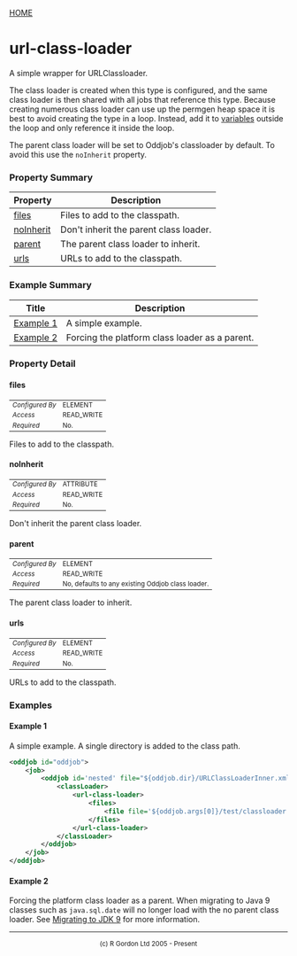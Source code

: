[HOME](../../../README.md)
# url-class-loader

A simple wrapper for URLClassloader.


The class loader is created when this type is configured, and the same
class loader is then shared with all jobs that reference this type.
Because creating numerous class loader can use up the permgen heap space
it is best to avoid creating the type in a loop. Instead, add it to
[variables](../../../org/oddjob/values/VariablesJob.md) outside the loop and only reference it inside the
loop.


The parent class loader will be set to Oddjob's classloader by default. To avoid this use the `noInherit`
property.



### Property Summary

| Property | Description |
| -------- | ----------- |
| [files](#propertyfiles) | Files to add to the classpath. | 
| [noInherit](#propertynoinherit) | Don't inherit the parent class loader. | 
| [parent](#propertyparent) | The parent class loader to inherit. | 
| [urls](#propertyurls) | URLs to add to the classpath. | 


### Example Summary

| Title | Description |
| ----- | ----------- |
| [Example 1](#example1) | A simple example. |
| [Example 2](#example2) | Forcing the platform class loader as a parent. |


### Property Detail
#### files <a name="propertyfiles"></a>

<table style='font-size:smaller'>
      <tr><td><i>Configured By</i></td><td>ELEMENT</td></tr>
      <tr><td><i>Access</i></td><td>READ_WRITE</td></tr>
      <tr><td><i>Required</i></td><td>No.</td></tr>
</table>

Files to add to the classpath.

#### noInherit <a name="propertynoinherit"></a>

<table style='font-size:smaller'>
      <tr><td><i>Configured By</i></td><td>ATTRIBUTE</td></tr>
      <tr><td><i>Access</i></td><td>READ_WRITE</td></tr>
      <tr><td><i>Required</i></td><td>No.</td></tr>
</table>

Don't inherit the parent class loader.

#### parent <a name="propertyparent"></a>

<table style='font-size:smaller'>
      <tr><td><i>Configured By</i></td><td>ELEMENT</td></tr>
      <tr><td><i>Access</i></td><td>READ_WRITE</td></tr>
      <tr><td><i>Required</i></td><td>No, defaults to any existing Oddjob 
 class loader.</td></tr>
</table>

The parent class loader to inherit.

#### urls <a name="propertyurls"></a>

<table style='font-size:smaller'>
      <tr><td><i>Configured By</i></td><td>ELEMENT</td></tr>
      <tr><td><i>Access</i></td><td>READ_WRITE</td></tr>
      <tr><td><i>Required</i></td><td>No.</td></tr>
</table>

URLs to add to the classpath.


### Examples
#### Example 1 <a name="example1"></a>

A simple example. A single directory is added to the class path.


```xml
<oddjob id="oddjob">
    <job>
        <oddjob id='nested' file="${oddjob.dir}/URLClassLoaderInner.xml">
            <classLoader>
                <url-class-loader>
                    <files>
                        <file file='${oddjob.args[0]}/test/classloader'/>
                    </files>
                </url-class-loader>
            </classLoader>
        </oddjob>
    </job>
</oddjob>
```




#### Example 2 <a name="example2"></a>

Forcing the platform class loader as a parent. When migrating to Java 9 classes such as `java.sql.date`
will no longer load with the no parent class loader. See
<a href="https://docs.oracle.com/javase/9/migrate/toc.htm#JSMIG-GUID-D867DCCC-CEB5-4AFA-9D11-9C62B7A3FAB1">
Migrating to JDK 9</a> for more information.


-----------------------

<div style='font-size: smaller; text-align: center;'>(c) R Gordon Ltd 2005 - Present</div>
